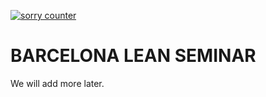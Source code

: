[![sorry counter](https://img.shields.io/github/search/mmasdeu/barcelonaleanseminar/sorry.svg)](https://github.com/mmasdeu/barcelonaleanseminar/search?q=sorry)


BARCELONA LEAN SEMINAR
======================

We will add more later.
